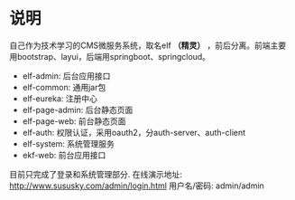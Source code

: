 # 说明 #

自己作为技术学习的CMS微服务系统，取名elf **（精灵）** ，前后分离。前端主要用bootstrap、layui，后端用springboot、springcloud。

* elf-admin: 后台应用接口
* elf-common: 通用jar包
* elf-eureka: 注册中心
* elf-page-admin: 后台静态页面
* elf-page-web: 前台静态页面
* elf-auth: 权限认证，采用oauth2，分auth-server、auth-client 
* elf-system: 系统管理服务
* ekf-web: 前台应用接口

目前只完成了登录和系统管理部分.
在线演示地址: http://www.sususky.com/admin/login.html
用户名/密码: admin/admin


